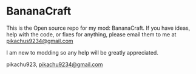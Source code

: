 # BananaCraft

This is the Open source repo for my mod: BananaCraft.
  If you have ideas, help with the code, or fixes for anything, please email them to me at pikachus9234@gmail.com
  
  I am new to modding so any help will be greatly appreciated. 
  
pikachu923,
  pikachu9234@gmail.com
